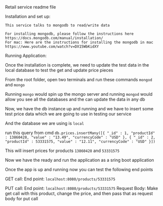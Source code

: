 Retail service readme file

Installation and set up:

    This service talks to mongodb to read/write data

    For installing mongodb, please follow the instructions here https://docs.mongodb.com/manual/installation/
    For mac: Here are the instructions for installing the mongodb in mac
    https://www.youtube.com/watch?v=DX15WbKidXY


Running Application: 
  
   Once the installation is complete, we need to update the test data in the local database to test the get and update price pieces

   From the root folder, open two terminals and run these commands 
   `mongod` and `mongo`

   Running `mongo` would spin up the mongo server and running `mongod` would allow you see all the databases and the can update the data in any db


   Now, we have the db instance up and running and we have to insert some test price data which we are going to use in testing our service

   And the database we are using is `local`

   run this query from cmd `db.prices.insertMany([{ "_id" : 1, "productId" : 13860428, "value" : "13.49", "currencyCode" : "USD" }, { "_id" : 2, "productId" : 53331575, "value" : "12.11", "currencyCode" : "USD" }])`

   This will insert prices for products `13860428` and `53331575`


   Now we have the ready and run the application as a sring boot application

   Once the app is up and running now you can test the following end points

   GET call: 
     End point: `localhost:8080/products/53331575`

   PUT call:
     End point: `localhost:8080/products/53331575` 
     Request Body: Make get call with this product, change the price, and then pass that as request body for put call